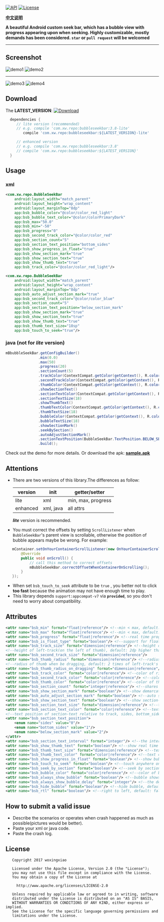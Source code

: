 [![API](https://img.shields.io/badge/API-14%2B-blue.svg?style=flat)](https://android-arsenal.com/api?level=14)
[![License](http://img.shields.io/badge/License-Apache%202.0-brightgreen.svg?style=flat)](https://opensource.org/licenses/Apache-2.0)

[**中文说明**](https://github.com/woxingxiao/BubbleSeekBar/blob/master/README_zh.md)

**A beautiful Android custom seek bar, which has a bubble view with progress appearing upon when seeking. Highly customizable, mostly demands has been considered. `star` or `pull request` will be welcomed**
****
## Screenshot
![demo1](https://github.com/woxingxiao/BubbleSeekBar/blob/master/screenshot/demo1.gif)
![demo2](https://github.com/woxingxiao/BubbleSeekBar/blob/master/screenshot/demo2.gif)
******
![demo3](https://github.com/woxingxiao/BubbleSeekBar/blob/master/screenshot/demo3.gif)
![demo4](https://github.com/woxingxiao/BubbleSeekBar/blob/master/screenshot/demo4.gif)

## Download
The **LATEST_VERSION**: [![Download](https://api.bintray.com/packages/woxingxiao/maven/bubbleseekbar/images/download.svg)](https://bintray.com/woxingxiao/maven/bubbleseekbar/_latestVersion)
```groovy
  dependencies {
     // lite version (recommended)
     // e.g. compile 'com.xw.repo:bubbleseekbar:3.8-lite'
        compile 'com.xw.repo:bubbleseekbar:${LATEST_VERSION}-lite'

     // enhanced version
     // e.g. compile 'com.xw.repo:bubbleseekbar:3.8'
     // compile 'com.xw.repo:bubbleseekbar:${LATEST_VERSION}'
  }
```

## Usage  
### xml  
```xml
<com.xw.repo.BubbleSeekBar
    android:layout_width="match_parent"
    android:layout_height="wrap_content"
    android:layout_marginTop="8dp"
    app:bsb_bubble_color="@color/color_red_light"
    app:bsb_bubble_text_color="@color/colorPrimaryDark"
    app:bsb_max="50.0"
    app:bsb_min="-50"
    app:bsb_progress="0"
    app:bsb_second_track_color="@color/color_red"
    app:bsb_section_count="5"
    app:bsb_section_text_position="bottom_sides"
    app:bsb_show_progress_in_float="true"
    app:bsb_show_section_mark="true"
    app:bsb_show_section_text="true"
    app:bsb_show_thumb_text="true"
    app:bsb_track_color="@color/color_red_light"/>
```
```xml
<com.xw.repo.BubbleSeekBar
    android:layout_width="match_parent"
    android:layout_height="wrap_content"
    android:layout_marginTop="8dp"
    app:bsb_auto_adjust_section_mark="true"
    app:bsb_second_track_color="@color/color_blue"
    app:bsb_section_count="5"
    app:bsb_section_text_position="below_section_mark"
    app:bsb_show_section_mark="true"
    app:bsb_show_section_text="true"
    app:bsb_show_thumb_text="true"
    app:bsb_thumb_text_size="18sp"
    app:bsb_touch_to_seek="true"/>
```
### java (not for **_lite_** version)
```java
mBbubbleSeekBar.getConfigBuilder()
               .min(0.0)
               .max(50)
               .progress(20)
               .sectionCount(5)
               .trackColor(ContextCompat.getColor(getContext(), R.color.color_gray))
               .secondTrackColor(ContextCompat.getColor(getContext(), R.color.color_blue))
               .thumbColor(ContextCompat.getColor(getContext(), R.color.color_blue))
               .showSectionText()
               .sectionTextColor(ContextCompat.getColor(getContext(), R.color.colorPrimary))
               .sectionTextSize(18)
               .showThumbText()
               .thumbTextColor(ContextCompat.getColor(getContext(), R.color.color_red))
               .thumbTextSize(18)
               .bubbleColor(ContextCompat.getColor(getContext(), R.color.color_green))
               .bubbleTextSize(18)
               .showSectionMark()
               .seekBySection()
               .autoAdjustSectionMark()
               .sectionTextPosition(BubbleSeekBar.TextPosition.BELOW_SECTION_MARK)
               .build();
```
Check out the demo for more details. Or download the apk: [**sample.apk**](https://github.com/woxingxiao/BubbleSeekBar/raw/master/apk/sample.apk)
## Attentions  
- There are two versions of this library.The differences as follow:  

  version | init | getter/setter
  -------- | ---|---
  lite|xml|min, max, progress
  enhanced|xml, java|all attrs

  **_lite_** version is recommended.

- You must correct the offsets by setting `ScrollListener` when `BubbleSeekBar`'s parent view is scrollable, otherwise the position of bubble appears maybe be wrong. For example:
```java
   mContainer.setOnYourContainerScrollListener(new OnYourContainerScrollListener() {
       @Override
       public void onScroll() {
           // call this method to correct offsets
           mBubbleSeekBar.correctOffsetWhenContainerOnScrolling();
       }
   });
```
- When set `bsb_touch_to_seek` attribute to be `true` , you better not to click **too fast** because the animation may not have enough time to play.
- This library depends `support:appcompat-v7` via **`provided`**, so you don't need to worry about compatibility.

## Attributes  
```xml
<attr name="bsb_min" format="float|reference"/> <!--min < max, default: 0.0f-->
<attr name="bsb_max" format="float|reference"/> <!--min < max, default: 100.0f-->
<attr name="bsb_progress" format="float|reference"/> <!--real time progress value, default: min-->
<attr name="bsb_is_float_type" format="boolean"/> <!--support for float type-->
<attr name="bsb_track_size" format="dimension|reference"/> <!--height of right-track(on the right of thumb), default: 2dp-->
<!--height of left-track(on the left of thumb), default: 2dp higher than right-track's height-->
<attr name="bsb_second_track_size" format="dimension|reference"/>
<attr name="bsb_thumb_radius" format="dimension|reference"/> <!--radius of thumb, default: 2dp higher than left-track's height-->nce"/>
<!--radius of thumb when be dragging, default: 2 times of left-track's height-->
<attr name="bsb_thumb_radius_on_dragging" format="dimension|reference"/>
<attr name="bsb_track_color" format="color|reference"/> <!--color of right-track, default: R.color.colorPrimary-->
<attr name="bsb_second_track_color" format="color|reference"/> <!--color of left-track, default: R.color.colorAccent-->
<attr name="bsb_thumb_color" format="color|reference"/> <!--color of thumb, default: same as left-track's color-->
<attr name="bsb_section_count" format="integer|reference"/> <!--shares of whole progress(max - min), default: 10-->
<attr name="bsb_show_section_mark" format="boolean"/> <!--show demarcation points or not, default: false-->
<attr name="bsb_auto_adjust_section_mark" format="boolean"/> <!--auto scroll to the nearest section_mark or not, default: false-->
<attr name="bsb_show_section_text" format="boolean"/> <!--show section-text or not, default: false-->
<attr name="bsb_section_text_size" format="dimension|reference"/> <!--text size of section-text, default: 14sp-->
<attr name="bsb_section_text_color" format="color|reference"/> <!--text color of section-text, default: same as right-track's color-->
<!--text position of section-text relative to track, sides, bottom_sides, below_section_mark, default: sides-->
<attr name="bsb_section_text_position">
    <enum name="sides" value="0"/>
    <enum name="bottom_sides" value="1"/>
    <enum name="below_section_mark" value="2"/>
</attr>
<attr name="bsb_section_text_interval" format="integer"/> <!--the interval of two section-text, default: 1-->
<attr name="bsb_show_thumb_text" format="boolean"/> <!--show real time progress-text under thumb or not, default: false-->
<attr name="bsb_thumb_text_size" format="dimension|reference"/> <!--text size of progress-text, default: 14sp-->
<attr name="bsb_thumb_text_color" format="color|reference"/> <!--text color of progress-text, default: same as left-track's color-->
<attr name="bsb_show_progress_in_float" format="boolean"/> <!--show bubble-progress in float or not, default: false-->
<attr name="bsb_touch_to_seek" format="boolean"/> <!--touch anywhere on track to quickly seek, default: false-->
<attr name="bsb_seek_by_section" format="boolean"/> <!--seek by section, the progress may not be linear, default: false-->
<attr name="bsb_bubble_color" format="color|reference"/> <!--color of bubble, default: same as left-track's color-->
<attr name="bsb_always_show_bubble" format="boolean"/> <!--bubble shows all time, default: false-->
<attr name="bsb_always_show_bubble_delay" format="integer"/> <!--the delay duration before bubble shows all the time, default: 200ms-->
<attr name="bsb_hide_bubble" format="boolean"/> <!--hide bubble, default: false-->
<attr name="bsb_rtl" format="boolean"/> <!--right to left, default: false-->
```
## How to submit a valid issue
- Describe the scenarios or operates when crash happened as much as possible(pictures would be better).
- Paste your xml or java code.
- Paste the crash log.

## License
```
   Copyright 2017 woxingxiao

   Licensed under the Apache License, Version 2.0 (the "License");
   you may not use this file except in compliance with the License.
   You may obtain a copy of the License at

     http://www.apache.org/licenses/LICENSE-2.0

   Unless required by applicable law or agreed to in writing, software
   distributed under the License is distributed on an "AS IS" BASIS,
   WITHOUT WARRANTIES OR CONDITIONS OF ANY KIND, either express or implied.
   See the License for the specific language governing permissions and
   limitations under the License.
```
